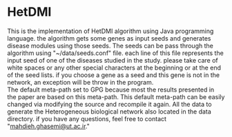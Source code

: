 # HetDMI
This is the implementation of HetDMI algorithm using Java programming language. the algorithm gets some genes as input seeds and generates disease modules using those seeds. 
The seeds can be pass through the algorithm using "~/data/seeds.conf" file. each line of this file represents the input seed of one of the diseases studied in the study. please take care of white spaces or any other special characters at the beginning or at the end of the seed lists. if you choose a gene as a seed and this gene is not in the network, an exception will be throw in the program.  
The default meta-path set to GPG because most the results presented in the paper are based on this meta-path. This default meta-path can be easily changed via modifying the source and recompile it again. 
All the data to generate the Heterogeneous biological network also located in the data directory.
if you have any questions, feel free to contact "mahdieh.ghasemi@ut.ac.ir."
